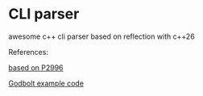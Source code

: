 # CLI parser

awesome c++ cli parser based on reflection with c++26

References: 

[based on P2996](https://www.open-std.org/jtc1/sc22/wg21/docs/papers/2024/p2996r7.html)

[Godbolt example code](https://godbolt.org/z/c36K9z5Wz)
